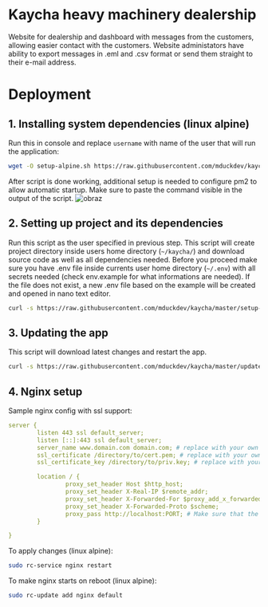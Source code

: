 # Kaycha heavy machinery dealership
Website for dealership and dashboard with messages from the customers, allowing easier contact with the customers.
Website administators have ability to export messages in .eml and .csv format or send them straight to their e-mail address.

# Deployment
## 1. Installing system dependencies (linux alpine)
Run this in console and replace ```username``` with name of the user that will run the application:
```sh
wget -O setup-alpine.sh https://raw.githubusercontent.com/mduckdev/kaycha/master/setup-alpine.sh && chmod +x ./setup-alpine.sh && ./setup-alpine.sh username
```
After script is done working, additional setup is needed to configure pm2 to allow automatic startup. Make sure to paste the command visible in the output of the script.
![obraz](https://github.com/mduckdev/kaycha/assets/101923131/861ec848-9895-496e-9e5b-7253d575af78)

## 2. Setting up project and its dependencies

Run this script as the user specified in previous step. This script will create project directory inside users home directory (```~/kaycha/```) and download source code as well as all dependencies needed.
Before you proceed make sure you have .env file inside currents user home directory (```~/.env```) with all secrets needed (check env.example for what informations are needed). If the file does not exist, a new .env file based on the example will be created and opened in nano text editor.
```sh
curl -s https://raw.githubusercontent.com/mduckdev/kaycha/master/setup-project.sh | sh
```

## 3. Updating the app

This script will download latest changes and restart the app.
```sh
curl -s https://raw.githubusercontent.com/mduckdev/kaycha/master/updater.sh | sh
```

## 4. Nginx setup

Sample nginx config with ssl support:
```yaml
server {
        listen 443 ssl default_server;
        listen [::]:443 ssl default_server;
        server_name www.domain.com domain.com; # replace with your own domain
        ssl_certificate /directory/to/cert.pem; # replace with your own certificates
        ssl_certificate_key /directory/to/priv.key; # replace with your own certificates

        location / {
                proxy_set_header Host $http_host;
                proxy_set_header X-Real-IP $remote_addr;
                proxy_set_header X-Forwarded-For $proxy_add_x_forwarded_for;
                proxy_set_header X-Forwarded-Proto $scheme;
                proxy_pass http://localhost:PORT; # Make sure that the PORT is replaced with port number specified inside the .env file!
        }

}
```
To apply changes (linux alpine):
```sh
sudo rc-service nginx restart
```
To make nginx starts on reboot (linux alpine):
```sh
sudo rc-update add nginx default
```
